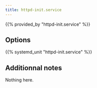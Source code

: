 ```yaml
---
title: httpd-init.service
---
```


{{% provided_by "httpd-init.service" %}}

## Options

{{% systemd_unit "httpd-init.service" %}}

## Additionnal notes

Nothing here.